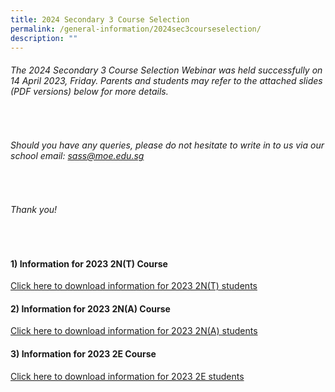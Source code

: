 ```yaml
---
title: 2024 Secondary 3 Course Selection
permalink: /general-information/2024sec3courseselection/
description: ""
---
```

###### The 2024 Secondary 3 Course Selection Webinar was held successfully on 14 April 2023, Friday. Parents and students may refer to the attached slides (PDF versions) below for more details. 
<br>

###### Should you have any queries, please do not hesitate to write in to us via our school email: sass@moe.edu.sg 
<br>

###### Thank you!
<br>

#### 1) Information for 2023 2N(T) Course
[Click here to download information for 2023 2N(T) students](/files/General%20Information/3%20nt%20final%20combination%20and%20precourse%20allocation%202023.pdf)

#### 2) Information for 2023 2N(A) Course

[Click here to download information for 2023 2N(A) students](/files/General%20Information/3%20na%20final%20combination%20and%20precourse%20allocation%202023.pdf)

#### 3) Information for 2023 2E Course
[Click here to download information for 2023 2E students](/files/General%20Information/3%20exp%20final%20combination%20and%20precourse%20allocation%202023.pdf)
